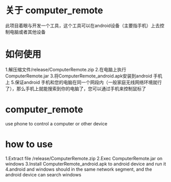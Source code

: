 # 关于 computer_remote
此项目着眼与开发一个工具，这个工具可以在android设备（主要指手机）上去控制电脑或者其他设备

# 如何使用
1.解压缩文件/release/ComputerRemote.zip
2.在电脑上执行ComputerRemote.jar
3.将ComputerRemote_android.apk安装到android 手机上
5.保证android 手机和您的电脑在同一个网段内（一般家庭无线网络环境就行了），那么手机上就能搜索到你的电脑了，您可以通过手机来控制鼠标了

# computer_remote
use phone to control a computer or other device

# how to use 
 1.Extract file /release/ComputerRemote.zip
 2.Exec ComputerRemote.jar on windows
 3.Install ComputerRemote_android.apk to android device and run it
 4.android and windows should in the same network segment, and the android device can search windows
